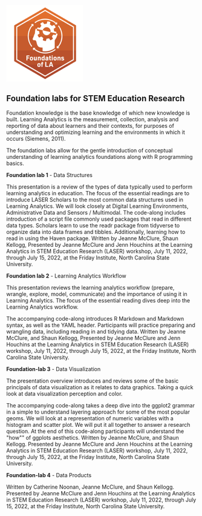 <img src="foundation_lab_1/img/FLA_Primary.png" width="40%"/>


## Foundation labs for STEM Education Research

Foundation knowledge is the base knowledge of which new knowledge is built. Learning Analytics is the measurement, collection, analysis and reporting of data about learners and their contexts, for purposes of understanding and optimizing learning and the environments in which it occurs (Siemens, 2011).

The foundation labs allow for the gentle introduction of conceptual understanding of learning analytics foundations along with R programming basics. 


**Foundation lab 1** - Data Structures

This presentation is a review of the types of data typically used to perform learning analytics in education. The focus of the essential readings are to introduce LASER Scholars to the most common data structures used in Learning Analytics. We will look closely at Digital Learning Environments, Administrative Data and Sensors / Multimodal. 
The code-along includes introduction of a script file commonly used packages that read in different data types. Scholars learn to use the readr package from tidyverse to organize data into data frames and tibbles. Additionally, learning how to read in using the Haven package.  Written by Jeanne McClure, Shaun Kellogg, Presented by Jeanne McClure and Jenn Houchins at the Learning Analytics in STEM Education Research (LASER) workshop, July 11, 2022, through July 15, 2022, at the Friday Institute, North Carolina State University.



**Foundation lab 2** - Learning Analytics Workflow

This presentation reviews the learning analytics workflow (prepare, wrangle, explore, model, communicate) and the importance of using it in Learning Analytics. The focus of the essential reading dives deep into the Learning Analytics workflow.

The accompanying code-along introduces R Markdown and Markdown syntax, as well as the YAML header. Participants will practice preparing and wrangling data, including reading in and tidying data. Written by Jeanne McClure, and Shaun Kellogg, Presented by Jeanne McClure and Jenn Houchins at the Learning Analytics in STEM Education Research (LASER) workshop, July 11, 2022, through July 15, 2022, at the Friday Institute, North Carolina State University.

**Foundation-lab 3** - Data Visualization

The presentation overview introduces and reviews some of the basic principals of data visualization as it relates to data graphics. Taking a quick look at data visualization perception and color.

The accompanying code-along takes a deep dive into the ggplot2 grammar in a simple to understand layering approach for some of the most popular geoms. We will look at a representation of numeric variables with a histogram and scatter plot. We will put it all together to answer a research question. At the end of this code-along participants will understand the "how"" of ggplots aesthetics. Written by Jeanne McClure, and Shaun Kellogg. Presented by Jeanne McClure and Jenn Houchins at the Learning Analytics in STEM Education Research (LASER) workshop, July 11, 2022, through July 15, 2022, at the Friday Institute, North Carolina State University.

**Foundation-lab 4** - Data Products



Written by Catherine Noonan, Jeanne McClure, and Shaun Kellogg. Presented by Jeanne McClure and Jenn Houchins at the Learning Analytics in STEM Education Research (LASER) workshop, July 11, 2022, through July 15, 2022, at the Friday Institute, North Carolina State University.
